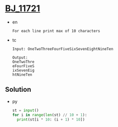# [BJ_11721](https://acmicpc.net/problem/11721)

* en

  ```en
  For each line print max of 10 characters
  ```

* tc

  ```tc
  Input: OneTwoThreeFourFiveSixSevenEightNineTen

  Output:
  OneTwoThre
  eFourFiveS
  ixSevenEig
  htNineTen
  ```

## Solution

* py

  ```py
  st = input()
  for i in range(len(st) // 10 + 1):
    print(st[i * 10: (i + 1) * 10])
  ```
